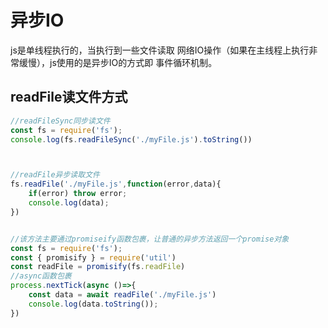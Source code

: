 # 异步IO

js是单线程执行的，当执行到一些文件读取 网络IO操作（如果在主线程上执行非常缓慢），js使用的是异步IO的方式即 事件循环机制。

## readFile读文件方式

```javascript
//readFileSync同步读文件
const fs = require('fs');
console.log(fs.readFileSync('./myFile.js').toString())



//readFile异步读取文件
fs.readFile('./myFile.js',function(error,data){
    if(error) throw error;
    console.log(data);
})


//该方法主要通过promiseify函数包裹，让普通的异步方法返回一个promise对象
const fs = require('fs');
const { promisify } = require('util')
const readFile = promisify(fs.readFile)
//async函数包裹
process.nextTick(async ()=>{
    const data = await readFile('./myFile.js')
    console.log(data.toString());
})

```